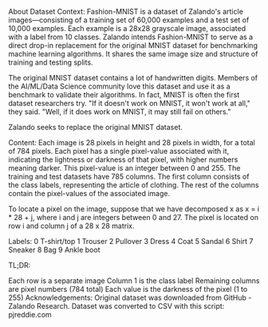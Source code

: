About Dataset
Context:
Fashion-MNIST is a dataset of Zalando's article images—consisting of a training set of 60,000 examples and a test set of 10,000 examples. Each example is a 28x28 grayscale image, associated with a label from 10 classes. Zalando intends Fashion-MNIST to serve as a direct drop-in replacement for the original MNIST dataset for benchmarking machine learning algorithms. It shares the same image size and structure of training and testing splits.

The original MNIST dataset contains a lot of handwritten digits. Members of the AI/ML/Data Science community love this dataset and use it as a benchmark to validate their algorithms. In fact, MNIST is often the first dataset researchers try. "If it doesn't work on MNIST, it won't work at all," they said. "Well, if it does work on MNIST, it may still fail on others."

Zalando seeks to replace the original MNIST dataset.

Content:
Each image is 28 pixels in height and 28 pixels in width, for a total of 784 pixels. Each pixel has a single pixel-value associated with it, indicating the lightness or darkness of that pixel, with higher numbers meaning darker. This pixel-value is an integer between 0 and 255. The training and test datasets have 785 columns. The first column consists of the class labels, representing the article of clothing. The rest of the columns contain the pixel-values of the associated image.

To locate a pixel on the image, suppose that we have decomposed x as x = i * 28 + j, where i and j are integers between 0 and 27. The pixel is located on row i and column j of a 28 x 28 matrix.

Labels:
0 T-shirt/top
1 Trouser
2 Pullover
3 Dress
4 Coat
5 Sandal
6 Shirt
7 Sneaker
8 Bag
9 Ankle boot

TL;DR:

Each row is a separate image
Column 1 is the class label
Remaining columns are pixel numbers (784 total)
Each value is the darkness of the pixel (1 to 255)
Acknowledgements:
Original dataset was downloaded from GitHub - Zalando Research.
Dataset was converted to CSV with this script: pjreddie.com
